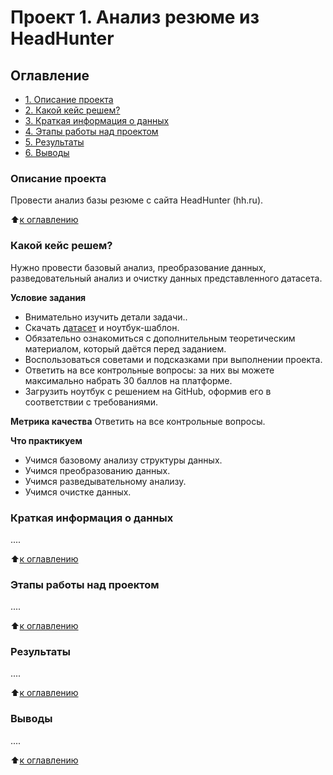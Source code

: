 # Проект 1. Анализ резюме из HeadHunter

## Оглавление
* [1. Описание проекта](https://github.com/Zylno/sf_data_science-DSPR-123/tree/main/Project_1#Описание-проекта)
* [2. Какой кейс решем?](https://github.com/Zylno/sf_data_science-DSPR-123/tree/main/Project_1#Какой-кейс-решем?)
* [3. Краткая информация о данных](https://github.com/Zylno/sf_data_science-DSPR-123/tree/main/Project_1#Краткая-информация-о-данных)
* [4. Этапы работы над проектом](https://github.com/Zylno/sf_data_science-DSPR-123/tree/main/Project_1#Этапы-работы-над-проектом)
* [5. Результаты](https://github.com/Zylno/sf_data_science-DSPR-123/tree/main/Project_1#Результаты)
* [6. Выводы](https://github.com/Zylno/sf_data_science-DSPR-123/tree/main/Project_1#Выводы)

### Описание проекта
Провести анализ базы резюме с сайта HeadHunter (hh.ru).

:arrow_up:[к оглавлению](https://github.com/Zylno/sf_data_science-DSPR-123/tree/main/Project_1#Оглавление)


### Какой кейс решем?
Нужно провести базовый анализ, преобразование данных, разведовательный анализ и очистку данных представленного датасета.

**Условие задания**
- Внимательно изучить детали задачи..
- Скачать [датасет](https://drive.google.com/file/d/1ZKxWEr6zdrPnEJmVHPNQ6mJdlouZh_lz/view?usp=sharing) и ноутбук-шаблон.
- Обязательно ознакомиться с дополнительным теоретическим материалом, который даётся перед заданием.
- Воспользоваться советами и подсказками при выполнении проекта.
- Ответить на все контрольные вопросы: за них вы можете максимально набрать 30 баллов на платформе.
- Загрузить ноутбук с решением на GitHub, оформив его в соответствии с требованиями.

**Метрика качества**
Ответить на все контрольные вопросы.

**Что практикуем**
- Учимся базовому анализу структуры данных.
- Учимся преобразованию данных.
- Учимся разведывательному анализу.
- Учимся очистке данных.


### Краткая информация о данных
....

:arrow_up:[к оглавлению](https://github.com/Zylno/sf_data_science-DSPR-123/tree/main/Project_1#Оглавление)


### Этапы работы над проектом
....

:arrow_up:[к оглавлению](https://github.com/Zylno/sf_data_science-DSPR-123/tree/main/Project_1#Оглавление)


### Результаты
....

:arrow_up:[к оглавлению](https://github.com/Zylno/sf_data_science-DSPR-123/tree/main/Project_1#Оглавление)


### Выводы
....

:arrow_up:[к оглавлению](https://github.com/Zylno/sf_data_science-DSPR-123/tree/main/Project_1#Оглавление)
